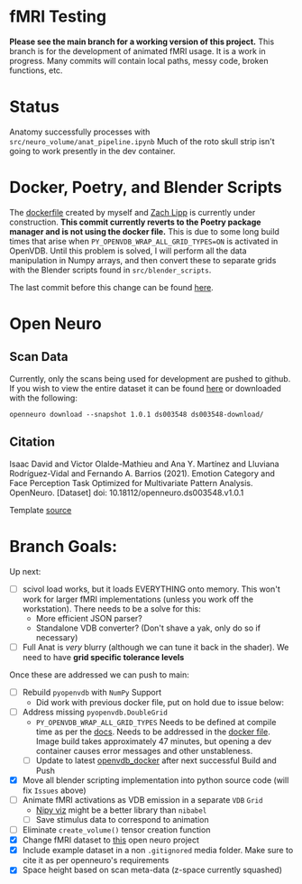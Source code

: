 # fMRI Testing
**Please see the main branch for a working version of this project.**
This branch is for the development of animated fMRI usage. It is a work in progress. Many commits will contain local paths, messy code, broken functions, etc.

# Status
Anatomy successfully processes with `src/neuro_volume/anat_pipeline.ipynb`
Much of the roto skull strip isn't going to work presently in the dev container.

# Docker, Poetry, and Blender Scripts
The [dockerfile](https://github.com/joachimbbp/openvdb_docker) created by myself and [Zach Lipp](https://github.com/zachlipp) is currently under construction. **This commit currently reverts to the Poetry package manager and is not using the docker file.** This is due to some  long build times that arise when `PY_OPENVDB_WRAP_ALL_GRID_TYPES=ON` is activated in OpenVDB. Until this problem is solved, I will perform all the data manipulation in Numpy arrays, and then convert these to separate grids with the Blender scripts found in `src/blender_scripts`.

The last commit before this change can be found [here](https://github.com/joachimbbp/neurovolume/tree/0525ba0786782e71f84ca09189ae85bd7adfeb5b).

# Open Neuro
## Scan Data
Currently, only the scans being used for development are pushed to github. If you wish to view the entire dataset it can be found [here](https://openneuro.org/datasets/ds003548/versions/1.0.1) or downloaded with the following:

 `openneuro download --snapshot 1.0.1 ds003548 ds003548-download/`
## Citation
Isaac David and Victor Olalde-Mathieu and Ana Y. Martínez and Lluviana Rodríguez-Vidal and Fernando A. Barrios (2021). Emotion Category and Face Perception Task Optimized for Multivariate Pattern Analysis. OpenNeuro. [Dataset] doi: 10.18112/openneuro.ds003548.v1.0.1

Template [source](https://github.com/Angeluz-07/MRI-preprocessing-techniques/tree/main/assets/templates)

# Branch Goals:
Up next:
- [ ]  scivol load works, but it loads EVERYTHING onto memory. This won't work for larger fMRI implementations (unless you work off the workstation). There needs to be a solve for this:
	- More efficient JSON parser?
	- Standalone VDB converter? (Don't shave a yak, only do so if necessary)
- [ ] Full Anat is *very* blurry (although we can tune it back in the shader). We need to have **grid specific tolerance levels**

Once these are addressed we can push to main:
- [ ] Rebuild `pyopenvdb` with `NumPy` Support
    - Did work with previous docker file, put on hold due to issue below:
- [ ] Address missing `pyopenvdb.DoubleGrid`
    - `PY_OPENVDB_WRAP_ALL_GRID_TYPES` Needs to be defined at compile time as per the [docs](https://www.openvdb.org/documentation/doxygen/python.html). Needs to be addressed in the [docker file](https://github.com/joachimbbp/openvdb_docker). Image build takes approximately 47 minutes, but opening a dev container causes error messages and other unstableness.
    - [ ] Update to latest [openvdb_docker](https://github.com/joachimbbp/openvdb_docker) after next successful Build and Push
- [x] Move all blender scripting implementation into python source code (will fix `Issues` above)
- [ ] Animate fMRI activations as VDB emission in a separate `VDB` `Grid`
    - [Nipy viz](https://nipy.org/nipy/labs/viz.html) might be a better library than `nibabel`
    - [ ] Save stimulus data to correspond to animation
- [ ] Eliminate `create_volume()` tensor creation function 
- [x] Change fMRI dataset to [this](https://openneuro.org/datasets/ds003548/versions/1.0.1) open neuro project
- [x] Include example dataset in a non `.gitignored` media folder. Make sure to cite it            as per openneuro's requirements
- [x] Space height based on scan meta-data (z-space currently squashed)
